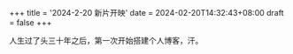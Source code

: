 +++
title = '2024-2-20 新片开映'
date = 2024-02-20T14:32:43+08:00
draft = false
+++

人生过了头三十年之后，第一次开始搭建个人博客，汗。
